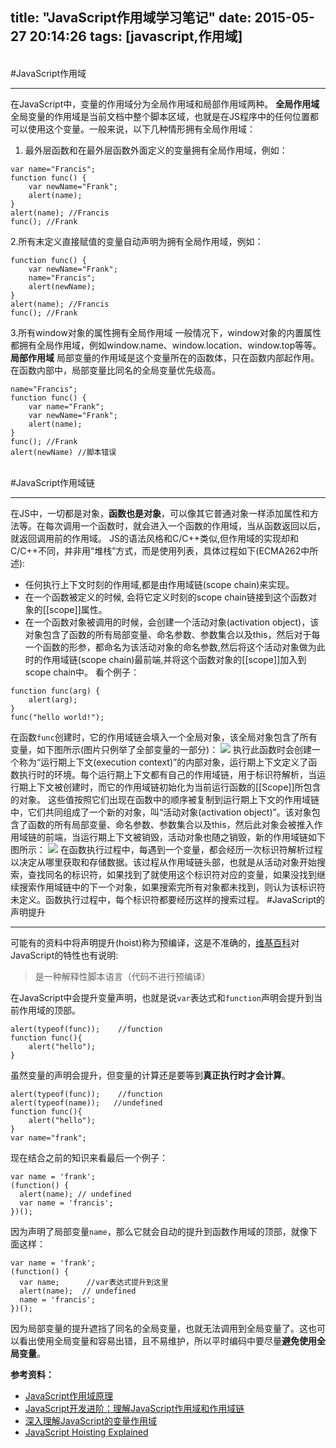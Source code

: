 title: "JavaScript作用域学习笔记"
date: 2015-05-27 20:14:26
tags: [javascript,作用域]
---
<br>
#JavaScript作用域


----------


在JavaScript中，变量的作用域分为全局作用域和局部作用域两种。
**全局作用域**
全局变量的作用域是当前文档中整个脚本区域，也就是在JS程序中的任何位置都可以使用这个变量。一般来说，以下几种情形拥有全局作用域：
1. 最外层函数和在最外层函数外面定义的变量拥有全局作用域，例如：
<!--more-->
```
var name="Francis";
function func() {
	var newName="Frank";
	alert(name);
}
alert(name); //Francis
func(); //Frank
```
2.所有末定义直接赋值的变量自动声明为拥有全局作用域，例如：
```
function func() {
	var newName="Frank";
	name="Francis";
	alert(newName);
}
alert(name); //Francis
func(); //Frank
```
3.所有window对象的属性拥有全局作用域
一般情况下，window对象的内置属性都拥有全局作用域，例如window.name、window.location、window.top等等。
**局部作用域**
局部变量的作用域是这个变量所在的函数体，只在函数内部起作用。在函数内部中，局部变量比同名的全局变量优先级高。
```
name="Francis";
function func() {
	var name="Frank";
	var newName="Frank";
	alert(name);
}
func(); //Frank
alert(newName) //脚本错误
```
<br>
#JavaScript作用域链


----------


在JS中，一切都是对象，**函数也是对象**，可以像其它普通对象一样添加属性和方法等。在每次调用一个函数时，就会进入一个函数的作用域，当从函数返回以后，就返回调用前的作用域。
JS的语法风格和C/C++类似,但作用域的实现却和C/C++不同，并非用“堆栈”方式，而是使用列表，具体过程如下(ECMA262中所述):

 - 任何执行上下文时刻的作用域,都是由作用域链(scope chain)来实现。
 - 在一个函数被定义的时候, 会将它定义时刻的scope chain链接到这个函数对象的[[scope]]属性。
 - 在一个函数对象被调用的时候，会创建一个活动对象(activation object)，该对象包含了函数的所有局部变量、命名参数、参数集合以及this，然后对于每一个函数的形参，都命名为该活动对象的命名参数,然后将这个活动对象做为此时的作用域链(scope chain)最前端,并将这个函数对象的[[scope]]加入到scope chain中。
看个例子：
```
function func(arg) {
	alert(arg);
}
func("hello world!"); 
```
在函数`func`创建时，它的作用域链会填入一个全局对象，该全局对象包含了所有变量，如下图所示(图片只例举了全部变量的一部分)：
![][1]
执行此函数时会创建一个称为“运行期上下文(execution context)”的内部对象，运行期上下文定义了函数执行时的环境。每个运行期上下文都有自己的作用域链，用于标识符解析，当运行期上下文被创建时，而它的作用域链初始化为当前运行函数的[[Scope]]所包含的对象。
这些值按照它们出现在函数中的顺序被复制到运行期上下文的作用域链中，它们共同组成了一个新的对象，叫“活动对象(activation object)”。该对象包含了函数的所有局部变量、命名参数、参数集合以及this，然后此对象会被推入作用域链的前端，当运行期上下文被销毁，活动对象也随之销毁，新的作用域链如下图所示：
![][2]
在函数执行过程中，每遇到一个变量，都会经历一次标识符解析过程以决定从哪里获取和存储数据。该过程从作用域链头部，也就是从活动对象开始搜索，查找同名的标识符，如果找到了就使用这个标识符对应的变量，如果没找到继续搜索作用域链中的下一个对象，如果搜索完所有对象都未找到，则认为该标识符未定义。函数执行过程中，每个标识符都要经历这样的搜索过程。
#JavaScript的声明提升

----------
可能有的资料中将声明提升(hoist)称为预编译，这是不准确的，[维基百科](http://zh.wikipedia.org/wiki/JavaScript)对JavaScript的特性也有说明:

> 是一种解释性脚本语言（代码不进行预编译）

在JavaScript中会提升变量声明，也就是说`var`表达式和`function`声明会提升到当前作用域的顶部。
```
alert(typeof(func));	//function
function func(){
	alert("hello");
}
```
虽然变量的声明会提升，但变量的计算还是要等到**真正执行时才会计算**。
```
alert(typeof(func));    //function
alert(typeof(name));   //undefined
function func(){
	alert("hello");
}
var name="frank";
```
现在结合之前的知识来看最后一个例子：
```
var name = 'frank'; 
(function() { 
  alert(name); // undefined 
  var name = 'francis'; 
})();
```
因为声明了局部变量`name`，那么它就会自动的提升到函数作用域的顶部，就像下面这样：
```
var name = 'frank'; 
(function() { 
  var name;      //var表达式提升到这里
  alert(name);  // undefined 
  name = 'francis'; 
})();
```
因为局部变量的提升遮挡了同名的全局变量，也就无法调用到全局变量了。这也可以看出使用全局变量和容易出错，且不易维护，所以平时编码中要尽量**避免使用全局变量**。


**参考资料：**

 - [JavaScript作用域原理](http://www.laruence.com/2009/05/28/863.html)   
 - [JavaScript开发进阶：理解JavaScript作用域和作用域链](http://www.cnblogs.com/lhb25/archive/2011/09/06/javascript-scope-chain.html)
 - [深入理解JavaScript的变量作用域](http://www.cnblogs.com/rainman/archive/2009/04/28/1445687.html#m5)
 - [JavaScript Hoisting   Explained](http://code.tutsplus.com/tutorials/quick-tip-javascript-hoisting-explained--net-15092)

  [1]: http://7xj5pg.com1.z0.glb.clouddn.com/201505262249.png
  [2]: http://7xj5pg.com1.z0.glb.clouddn.com/201505262301.png